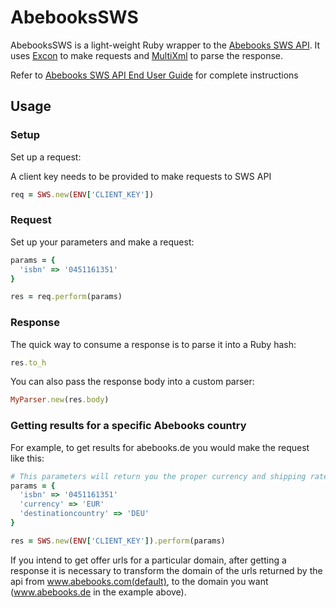 # AbebooksSWS

AbebooksSWS is a light-weight Ruby wrapper to the
[Abebooks SWS API][3]. It uses [Excon][1] to make requests and
[MultiXml][2] to parse the response.

Refer to [Abebooks SWS API End User Guide][3] for complete instructions

## Usage

### Setup

Set up a request:

A client key needs to be provided to make requests to SWS API

```ruby
req = SWS.new(ENV['CLIENT_KEY'])
```
### Request

Set up your parameters and make a request:

```ruby
params = {
  'isbn' => '0451161351'
}

res = req.perform(params)
```

### Response

The quick way to consume a response is to parse it into a Ruby hash:

```ruby
res.to_h
```

You can also pass the response body into a custom parser:

```ruby
MyParser.new(res.body)
```

### Getting results for a specific Abebooks country

For example, to get results for abebooks.de you would make the request like this:

```ruby
# This parameters will return you the proper currency and shipping rates for Germany
params = {
  'isbn' => '0451161351'
  'currency' => 'EUR'
  'destinationcountry' => 'DEU'
}

res = SWS.new(ENV['CLIENT_KEY']).perform(params)
```

If you intend to get offer urls for a particular domain, after getting a response it is necessary to transform the domain of the urls returned by the api
from www.abebooks.com(default), to the domain you want (www.abebooks.de in the example above).

[1]: https://github.com/geemus/excon
[2]: https://github.com/sferik/multi_xml
[3]: http://www.abebooks.com/docs/AffiliateProgram/WebServices/end-user-guide.pdf
